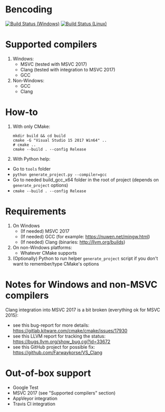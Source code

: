# Bencoding

[![Build Status (Windows)](https://ci.appveyor.com/api/projects/status/5c1u1pjffcfe5i9x?svg=true)](https://ci.appveyor.com/project/grishavanika/cpp-initial-cmake)
[![Build Status (Linux)](https://travis-ci.org/grishavanika/cpp_initial_cmake.svg)](https://travis-ci.org/grishavanika/cpp_initial_cmake)

# Supported compilers

1. Windows:
	- MSVC (tested with MSVC 2017)
	- Clang (tested with integration to MSVC 2017)
	- GCC
2. Non-Windows:
	- GCC
	- Clang

# How-to

1. With only CMake:
	```
	mkdir build && cd build
	cmake -G "Visual Studio 15 2017 Win64" ..
	# cmake ..
	cmake --build . --config Release
	```

2. With Python help:
- Go to `tools` folder
- `python generate_project.py --compiler=gcc`
- Go to needed build_gcc_x64 folder in the root of project
	(depends on `generate_project` options)
- `cmake --build . --config Release`

# Requirements

1. On Windows
	- (If needed) MSVC 2017
	- (If needed) GCC (for example: https://nuwen.net/mingw.html)
	- (If needed) Clang (binaries: http://llvm.org/builds)
2. On non-Windows platforms:
	- Whatever CMake supports
3. (Optionally) Python to run helper `generate_project` script
	if you don't want to remember/type CMake's options

# Notes for Windows and non-MSVC compilers

Clang integration into MSVC 2017 is a bit broken (everything ok for MSVC 2015):

- see this bug-report for more details: https://gitlab.kitware.com/cmake/cmake/issues/17930
- see this LLVM report for tracking the status: https://bugs.llvm.org/show_bug.cgi?id=33672
- see this GitHub project for possible fix: https://github.com/Farwaykorse/VS_Clang

# Out-of-box support
- Google Test
- MSVC 2017 (see "Supported compilers" section)
- AppVeyor integration
- Travis CI integration
